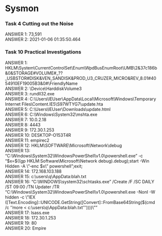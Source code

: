 <h1> Sysmon </h1>

<h3> Task 4  Cutting out the Noise </h3>
  ANSWER 1:	73,591 <br/>
  ANSWER 2: 2021-01-06 01:35:50.464 <br/>

<h3> Task 10  Practical Investigations </h3>
  ANSWER 1:	HKLM\System\CurrentControlSet\Enum\WpdBusEnumRoot\UMB\2&37c186b&0&STORAGE#VOLUME#_??_USBSTOR#DISK&VEN_SANDISK&PROD_U3_CRUZER_MICRO&REV_8.01#4054910EF19005B3&0#\FriendlyName<br/>
  ANSWER 2: \Device\HarddiskVolume3 <br/>
  ANSWER 3: rundll32.exe <br/>
  ANSWER 4: C:\Users\IEUser\AppData\Local\Microsoft\Windows\Temporary Internet Files\Content.IE5\S97WTYG7\update.hta <br/>
  ANSWER 5: C:\Users\IEUser\Downloads\update.html <br/>
  ANSWER 6: C:\Windows\System32\mshta.exe <br/>
  ANSWER 7: 10.0.2.18 <br/>
  ANSWER 8: 4443 <br/>
  ANSWER 9: 172.30.1.253 <br/>
  ANSWER 10: DESKTOP-O153T4R <br/>
  ANSWER 11: empirec2 <br/> 
  ANSWER 12: HKLM\SOFTWARE\Microsoft\Network\debug <br/> 
  ANSWER 13: “C:\Windows\System32\WindowsPowerShell\v1.0\powershell.exe” -c “$x=$((gp HKLM:Software\Microsoft\Network debug).debug);start -Win Hidden -A \”-enc $x\” powershell”;exit; <br/> 
  ANSWER 14: 172.168.103.188 <br/> 
  ANSWER 15: c:\users\q\AppData:blah.txt <br/> 
  ANSWER 16: “C:\WINDOWS\system32\schtasks.exe” /Create /F /SC DAILY /ST 09:00 /TN Updater /TR “C:\Windows\System32\WindowsPowerShell\v1.0\powershell.exe -NonI -W hidden -c \”IEX ([Text.Encoding]::UNICODE.GetString([Convert]::FromBase64String($(cmd /c ‘’more &lt; c:\users\q\AppData:blah.txt’’’))))\”” <br/> 
  ANSWER 17: lsass.exe <br/> 
  ANSWER 18: 172.30.1.253 <br/> 
  ANSWER 19: 80 <br/> 
  ANSWER 20: Empire <br/> 
  
